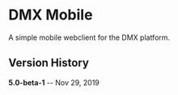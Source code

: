 # DMX Mobile

A simple mobile webclient for the DMX platform.

## Version History

**5.0-beta-1** -- Nov 29, 2019
